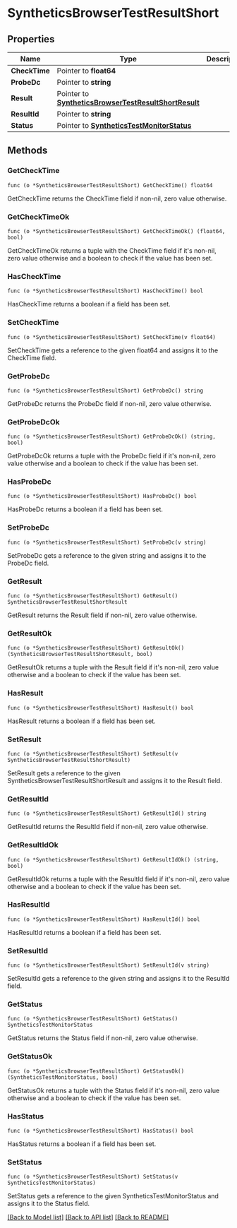 # SyntheticsBrowserTestResultShort

## Properties

Name | Type | Description | Notes
------------ | ------------- | ------------- | -------------
**CheckTime** | Pointer to **float64** |  | [optional] 
**ProbeDc** | Pointer to **string** |  | [optional] 
**Result** | Pointer to [**SyntheticsBrowserTestResultShortResult**](SyntheticsBrowserTestResultShort_result.md) |  | [optional] 
**ResultId** | Pointer to **string** |  | [optional] 
**Status** | Pointer to [**SyntheticsTestMonitorStatus**](SyntheticsTestMonitorStatus.md) |  | [optional] 

## Methods

### GetCheckTime

`func (o *SyntheticsBrowserTestResultShort) GetCheckTime() float64`

GetCheckTime returns the CheckTime field if non-nil, zero value otherwise.

### GetCheckTimeOk

`func (o *SyntheticsBrowserTestResultShort) GetCheckTimeOk() (float64, bool)`

GetCheckTimeOk returns a tuple with the CheckTime field if it's non-nil, zero value otherwise
and a boolean to check if the value has been set.

### HasCheckTime

`func (o *SyntheticsBrowserTestResultShort) HasCheckTime() bool`

HasCheckTime returns a boolean if a field has been set.

### SetCheckTime

`func (o *SyntheticsBrowserTestResultShort) SetCheckTime(v float64)`

SetCheckTime gets a reference to the given float64 and assigns it to the CheckTime field.

### GetProbeDc

`func (o *SyntheticsBrowserTestResultShort) GetProbeDc() string`

GetProbeDc returns the ProbeDc field if non-nil, zero value otherwise.

### GetProbeDcOk

`func (o *SyntheticsBrowserTestResultShort) GetProbeDcOk() (string, bool)`

GetProbeDcOk returns a tuple with the ProbeDc field if it's non-nil, zero value otherwise
and a boolean to check if the value has been set.

### HasProbeDc

`func (o *SyntheticsBrowserTestResultShort) HasProbeDc() bool`

HasProbeDc returns a boolean if a field has been set.

### SetProbeDc

`func (o *SyntheticsBrowserTestResultShort) SetProbeDc(v string)`

SetProbeDc gets a reference to the given string and assigns it to the ProbeDc field.

### GetResult

`func (o *SyntheticsBrowserTestResultShort) GetResult() SyntheticsBrowserTestResultShortResult`

GetResult returns the Result field if non-nil, zero value otherwise.

### GetResultOk

`func (o *SyntheticsBrowserTestResultShort) GetResultOk() (SyntheticsBrowserTestResultShortResult, bool)`

GetResultOk returns a tuple with the Result field if it's non-nil, zero value otherwise
and a boolean to check if the value has been set.

### HasResult

`func (o *SyntheticsBrowserTestResultShort) HasResult() bool`

HasResult returns a boolean if a field has been set.

### SetResult

`func (o *SyntheticsBrowserTestResultShort) SetResult(v SyntheticsBrowserTestResultShortResult)`

SetResult gets a reference to the given SyntheticsBrowserTestResultShortResult and assigns it to the Result field.

### GetResultId

`func (o *SyntheticsBrowserTestResultShort) GetResultId() string`

GetResultId returns the ResultId field if non-nil, zero value otherwise.

### GetResultIdOk

`func (o *SyntheticsBrowserTestResultShort) GetResultIdOk() (string, bool)`

GetResultIdOk returns a tuple with the ResultId field if it's non-nil, zero value otherwise
and a boolean to check if the value has been set.

### HasResultId

`func (o *SyntheticsBrowserTestResultShort) HasResultId() bool`

HasResultId returns a boolean if a field has been set.

### SetResultId

`func (o *SyntheticsBrowserTestResultShort) SetResultId(v string)`

SetResultId gets a reference to the given string and assigns it to the ResultId field.

### GetStatus

`func (o *SyntheticsBrowserTestResultShort) GetStatus() SyntheticsTestMonitorStatus`

GetStatus returns the Status field if non-nil, zero value otherwise.

### GetStatusOk

`func (o *SyntheticsBrowserTestResultShort) GetStatusOk() (SyntheticsTestMonitorStatus, bool)`

GetStatusOk returns a tuple with the Status field if it's non-nil, zero value otherwise
and a boolean to check if the value has been set.

### HasStatus

`func (o *SyntheticsBrowserTestResultShort) HasStatus() bool`

HasStatus returns a boolean if a field has been set.

### SetStatus

`func (o *SyntheticsBrowserTestResultShort) SetStatus(v SyntheticsTestMonitorStatus)`

SetStatus gets a reference to the given SyntheticsTestMonitorStatus and assigns it to the Status field.


[[Back to Model list]](../README.md#documentation-for-models) [[Back to API list]](../README.md#documentation-for-api-endpoints) [[Back to README]](../README.md)


